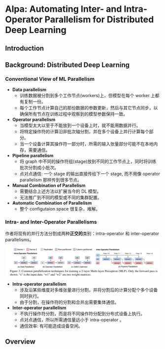 # Alpa: Automating Inter- and Intra-Operator Parallelism for Distributed Deep Learning

## Introduction



## Background: Distributed Deep Learning

### Conventional View of ML Parallelism

- **Data parallelism**
    - 训练数据被分割到多个工作节点(workers)上，但模型在每个 worker 上都有复制一份。
    - 每个工作节点计算自己的那份数据的参数更新，然后与其它节点同步，以确保所有节点在训练过程中观察到的模型参数保持一致。
- **Operator parallelism**
    - 当模型太大以至于不能放到一个设备上时，就不能用数据并行。
    - 将特定操作符的计算沿非批次轴分割，并在多个设备上并行计算每个部分。
    - 当一个设备计算其操作符一部分时，所需的输入张量部分可能不在本地内存，需要通信。
- **Pipeline parallelism**
    - 将 graph 中不同的操作符组(stage)放到不同的工作节点上，同时将训练批次分割成小批次。
    - 点对点通信: 一个 stage 的输出直接传给下一个 stage, 而不用像 operator parallelism 那样传到很多节点。
- **Manual Combination of Parallelism**
    - 需要结合上述方法以扩展当今的 DL 模型。
    - 无法推广到不同的模型或不同的集群配置。
- **Automatic Combination of Parallelism**
    - 整个 configutaion space 很复杂，难解。

### Intra- and Inter-Operator Parallelisms

作者将现有的并行方法分割成两种**正交的**类别：intra-operator 和 inter-operator parallelisms。

![](image/alpa1.png)

- **Intra-operator parallelism**
    - 涉及沿某些维度对多维张量进行分割，并将分割后的计算分配个多个设备同时执行。
    - 由于分割，在操作符的分割和合并出需要集体通信。
- **Inter-operator parallelism**
    - 不执行操作符分割，而是将不同操作符分配到分布式设备上执行。
    - 点对点通信，所以所需通信量远小于 intra-operator 。
    - 通信效率: 有可能造成设备空闲。

## Overview

